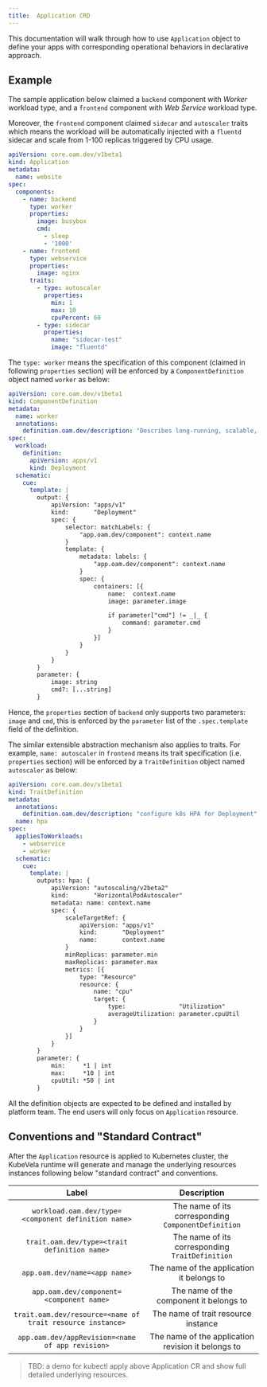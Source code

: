 ```yaml
---
title:  Application CRD
---
```


This documentation will walk through how to use `Application` object to define your apps with corresponding operational behaviors in declarative approach.

## Example

The sample application below claimed a `backend` component with *Worker* workload type, and a `frontend` component with *Web Service* workload type.

Moreover, the `frontend` component claimed `sidecar` and `autoscaler` traits which means the workload will be automatically injected with a `fluentd` sidecar and scale from 1-100 replicas triggered by CPU usage.

```yaml
apiVersion: core.oam.dev/v1beta1
kind: Application
metadata:
  name: website
spec:
  components:
    - name: backend
      type: worker
      properties:
        image: busybox
        cmd:
          - sleep
          - '1000'
    - name: frontend
      type: webservice
      properties:
        image: nginx
      traits:
        - type: autoscaler
          properties:
            min: 1
            max: 10
            cpuPercent: 60
        - type: sidecar
          properties:
            name: "sidecar-test"
            image: "fluentd"
```

The `type: worker` means the specification of this component (claimed in following `properties` section) will be enforced by a `ComponentDefinition` object named `worker` as below:

```yaml
apiVersion: core.oam.dev/v1beta1
kind: ComponentDefinition
metadata:
  name: worker
  annotations:
    definition.oam.dev/description: "Describes long-running, scalable, containerized services that running at backend. They do NOT have network endpoint to receive external network traffic."
spec:
  workload:
    definition:
      apiVersion: apps/v1
      kind: Deployment
  schematic:
    cue:
      template: |
        output: {
        	apiVersion: "apps/v1"
        	kind:       "Deployment"
        	spec: {
        		selector: matchLabels: {
        			"app.oam.dev/component": context.name
        		}
        		template: {
        			metadata: labels: {
        				"app.oam.dev/component": context.name
        			}
        			spec: {
        				containers: [{
        					name:  context.name
        					image: parameter.image

        					if parameter["cmd"] != _|_ {
        						command: parameter.cmd
        					}
        				}]
        			}
        		}
        	}
        }
        parameter: {
        	image: string
        	cmd?: [...string]
        }
```


Hence, the `properties` section of `backend` only supports two parameters: `image` and `cmd`, this is enforced by the `parameter` list of the `.spec.template` field of the definition.

The similar extensible abstraction mechanism also applies to traits. For example, `name: autoscaler` in `frontend` means its trait specification (i.e. `properties` section) will be enforced by a `TraitDefinition` object named `autoscaler` as below:

```yaml
apiVersion: core.oam.dev/v1beta1
kind: TraitDefinition
metadata:
  annotations:
    definition.oam.dev/description: "configure k8s HPA for Deployment"
  name: hpa
spec:
  appliesToWorkloads:
    - webservice
    - worker
  schematic:
    cue:
      template: |
        outputs: hpa: {
        	apiVersion: "autoscaling/v2beta2"
        	kind:       "HorizontalPodAutoscaler"
        	metadata: name: context.name
        	spec: {
        		scaleTargetRef: {
        			apiVersion: "apps/v1"
        			kind:       "Deployment"
        			name:       context.name
        		}
        		minReplicas: parameter.min
        		maxReplicas: parameter.max
        		metrics: [{
        			type: "Resource"
        			resource: {
        				name: "cpu"
        				target: {
        					type:               "Utilization"
        					averageUtilization: parameter.cpuUtil
        				}
        			}
        		}]
        	}
        }
        parameter: {
        	min:     *1 | int
        	max:     *10 | int
        	cpuUtil: *50 | int
        }
```

All the definition objects are expected to be defined and installed by platform team. The end users will only focus on `Application` resource.

## Conventions and "Standard Contract"

After the `Application` resource is applied to Kubernetes cluster, the KubeVela runtime will generate and manage the underlying resources instances following below "standard contract" and conventions.


| Label  | Description |
| :--: | :---------: | 
|`workload.oam.dev/type=<component definition name>` | The name of its corresponding `ComponentDefinition` |
|`trait.oam.dev/type=<trait definition name>` | The name of its corresponding `TraitDefinition` | 
|`app.oam.dev/name=<app name>` | The name of the application it belongs to |
|`app.oam.dev/component=<component name>` | The name of the component it belongs to |
|`trait.oam.dev/resource=<name of trait resource instance>` | The name of trait resource instance |
|`app.oam.dev/appRevision=<name of app revision>` | The name of the application revision it belongs to |

> TBD: a demo for kubectl apply above Application CR and show full detailed underlying resources.
